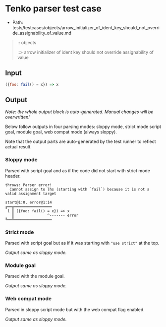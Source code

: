 # Tenko parser test case

- Path: tests/testcases/objects/arrow_initializer_of_ident_key_should_not_override_assignability_of_value.md

> :: objects
>
> ::> arrow initializer of ident key should not override assignability of value

## Input


`````js
({foo: fail() = x}) => x
`````

## Output

_Note: the whole output block is auto-generated. Manual changes will be overwritten!_

Below follow outputs in four parsing modes: sloppy mode, strict mode script goal, module goal, web compat mode (always sloppy).

Note that the output parts are auto-generated by the test runner to reflect actual result.

### Sloppy mode

Parsed with script goal and as if the code did not start with strict mode header.

`````
throws: Parser error!
  Cannot assign to lhs (starting with `fail`) because it is not a valid assignment target

start@1:0, error@1:14
╔══╦═════════════════
 1 ║ ({foo: fail() = x}) => x
   ║               ^------- error
╚══╩═════════════════

`````

### Strict mode

Parsed with script goal but as if it was starting with `"use strict"` at the top.

_Output same as sloppy mode._

### Module goal

Parsed with the module goal.

_Output same as sloppy mode._

### Web compat mode

Parsed in sloppy script mode but with the web compat flag enabled.

_Output same as sloppy mode._
